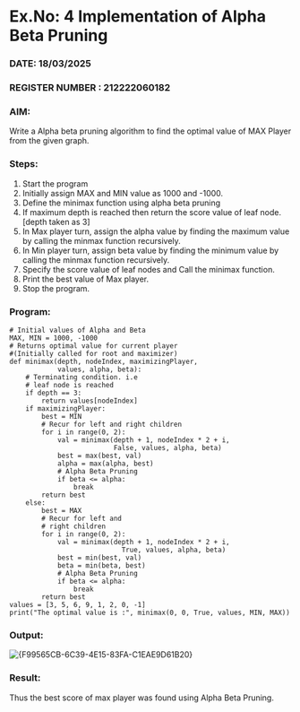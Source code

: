 # Ex.No: 4   Implementation of Alpha Beta Pruning 
### DATE: 18/03/2025                                                                         
### REGISTER NUMBER : 212222060182
### AIM: 
Write a Alpha beta pruning algorithm to find the optimal value of MAX Player from the given graph.
### Steps:
1. Start the program
2. Initially  assign MAX and MIN value as 1000 and -1000.
3.  Define the minimax function  using alpha beta pruning
4.  If maximum depth is reached then return the score value of leaf node. [depth taken as 3]
5.  In Max player turn, assign the alpha value by finding the maximum value by calling the minmax function recursively.
6.  In Min player turn, assign beta value by finding the minimum value by calling the minmax function recursively.
7.  Specify the score value of leaf nodes and Call the minimax function.
8.  Print the best value of Max player.
9.  Stop the program. 

### Program:
```
# Initial values of Alpha and Beta
MAX, MIN = 1000, -1000
# Returns optimal value for current player
#(Initially called for root and maximizer)
def minimax(depth, nodeIndex, maximizingPlayer,
            values, alpha, beta):
    # Terminating condition. i.e
    # leaf node is reached
    if depth == 3:
        return values[nodeIndex]
    if maximizingPlayer:
        best = MIN
        # Recur for left and right children
        for i in range(0, 2): 
            val = minimax(depth + 1, nodeIndex * 2 + i,
                          False, values, alpha, beta)
            best = max(best, val)
            alpha = max(alpha, best)
            # Alpha Beta Pruning
            if beta <= alpha:
                break
        return best
    else:
        best = MAX
        # Recur for left and
        # right children
        for i in range(0, 2):
            val = minimax(depth + 1, nodeIndex * 2 + i,
                            True, values, alpha, beta)
            best = min(best, val)
            beta = min(beta, best)
            # Alpha Beta Pruning
            if beta <= alpha:
                break
        return best
values = [3, 5, 6, 9, 1, 2, 0, -1] 
print("The optimal value is :", minimax(0, 0, True, values, MIN, MAX))
```











### Output:
![{F99565CB-6C39-4E15-83FA-C1EAE9D61B20}](https://github.com/user-attachments/assets/504eb478-ce60-4306-9072-011a66ca4343)








### Result:
Thus the best score of max player was found using Alpha Beta Pruning.
